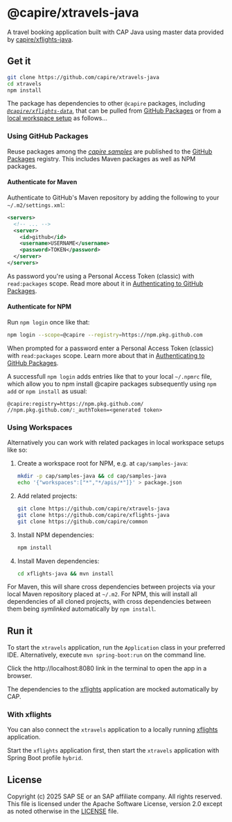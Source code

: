 # @capire/xtravels-java

A travel booking application built with CAP Java using master data provided by [capire/xflights-java](https://github.com/capire/xflights-java).

## Get it

```sh
git clone https://github.com/capire/xtravels-java
cd xtravels
npm install
```

The package has dependencies to other `@capire` packages, including [_`@capire/xflights-data`_](https://github.com/capire/xflights-java/pkgs/npm/xflights-data), that can be pulled from [GitHub Packages](#using-github-packages) or from a [local workspace setup](#using-workspaces) as follows...

### Using GitHub Packages

Reuse packages among the *[capire samples](https://github.com/capire)* are published to the [GitHub Packages](https://docs.github.com/packages) registry. This includes Maven packages as well as NPM packages.

#### Authenticate for Maven

Authenticate to GitHub's Maven repository by adding the following to your `~/.m2/settings.xml`:

```xml
<servers>
  <!-- ... -->
  <server>
    <id>github</id>
    <username>USERNAME</username>
    <password>TOKEN</password>
  </server>
</servers>
```

As password you're using a Personal Access Token (classic) with `read:packages` scope.
Read more about it in [Authenticating to GitHub Packages](https://docs.github.com/en/packages/working-with-a-github-packages-registry/working-with-the-apache-maven-registry).

#### Authenticate for NPM

Run `npm login` once like that:

```sh
npm login --scope=@capire --registry=https://npm.pkg.github.com
```

When prompted for a password enter a Personal Access Token (classic) with `read:packages` scope.
Learn more about that in [Authenticating to GitHub Packages](https://docs.github.com/en/packages/working-with-a-github-packages-registry/working-with-the-npm-registry#authenticating-to-github-packages).

A successfull `npm login` adds entries like that to your local `~/.npmrc` file, which allow you to npm install @capire packages subsequently using `npm add` or `npm install` as usual:

```properties
@capire:registry=https://npm.pkg.github.com/
//npm.pkg.github.com/:_authToken=<generated token>
```

### Using Workspaces

Alternatively you can work with related packages in local workspace setups like so:

1. Create a workspace root for NPM, e.g. at `cap/samples-java`:
   ```sh
   mkdir -p cap/samples-java && cd cap/samples-java
   echo '{"workspaces":["*","*/apis/*"]}' > package.json
   ```

2. Add related projects:
   ```sh
   git clone https://github.com/capire/xtravels-java
   git clone https://github.com/capire/xflights-java
   git clone https://github.com/capire/common
   ```

3. Install NPM dependencies:
   ```sh
   npm install
   ```

4. Install Maven dependencies:
   ```sh
   cd xflights-java && mvn install
   ```

For Maven, this will share cross dependencies between projects via your local Maven repository placed at `~/.m2`.
For NPM, this will install all dependencies of all cloned projects, with cross dependencies between them being *symlinked* automatically by `npm install`.

## Run it

To start the `xtravels` application, run the `Application` class in your preferred IDE.
Alternatively, execute `mvn spring-boot:run` on the command line.

Click the http://localhost:8080 link in the terminal to open the app in a browser.

The dependencies to the [xflights](https://github.com/capire/xflights-java) application are mocked automatically by CAP.

### With xflights

You can also connect the `xtravels` application to a locally running [xflights](https://github.com/capire/xflights-java) application.

Start the `xflights` application first, then start the `xtravels` application with Spring Boot profile `hybrid`.

## License

Copyright (c) 2025 SAP SE or an SAP affiliate company. All rights reserved. This file is licensed under the Apache Software License, version 2.0 except as noted otherwise in the [LICENSE](LICENSE) file.
